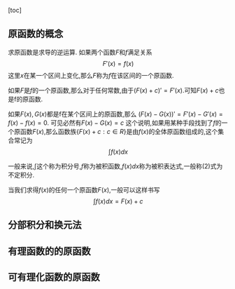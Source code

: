 [toc]

## 原函数的概念
求原函数是求导的逆运算.
如果两个函数$F$和$f$满足关系
$$F'(x) = f(x) \tag{1}$$
这里$x$在某一个区间上变化,那么$F$称为$f$在该区间的一个原函数.

如果$F$是$f$的一个原函数,那么对于任何常数,由于$(F(x) + c)' = F'(x)$.可知$F(x) + c$也是f的原函数.

如果$F(x),G(x)$都是f在某个区间上的原函数,那么
$(F(x)-G(x))'=F'(x)-G'(x)=f(x)-f(x)=0$.
可见必然有$F(x)-G(x)=c$
这个说明,如果用某种手段找到了$f$的一个原函数$F(x)$,那么函数族$\{F(x) +c : c \in R\}$是由$f(x)$的全体原函数组成的,这个集合常记为
$$\int f(x)dx \tag{2}$$

一般来说,$\int$这个称为积分号,$f$称为被积函数,$f(x)dx$称为被积表达式,一般称(2)式为不定积分.

当我们求得$f(x)$的任何一个原函数$F(x)$,一般可以这样书写
$$\int f(x)dx = F(x) + c$$

## 分部积分和换元法


## 有理函数的的原函数


## 可有理化函数的原函数


